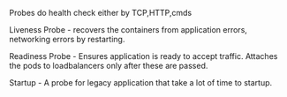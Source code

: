Probes do health check either by TCP,HTTP,cmds

Liveness Probe - recovers the containers from application errors, networking errors by restarting.

Readiness Probe - Ensures application is ready to accept traffic. Attaches the pods to loadbalancers only after these are passed.

Startup - A probe for legacy application that take a lot of time to startup.